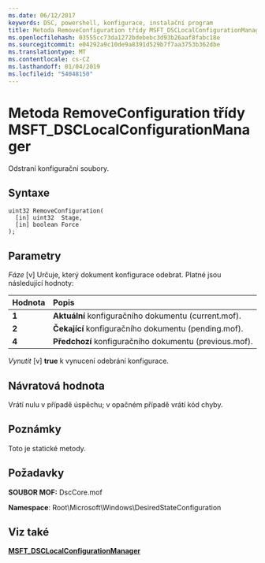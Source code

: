 ```yaml
---
ms.date: 06/12/2017
keywords: DSC, powershell, konfigurace, instalační program
title: Metoda RemoveConfiguration třídy MSFT_DSCLocalConfigurationManager
ms.openlocfilehash: 03555cc73da1272bdebebc3d93b26aaf8fabc18e
ms.sourcegitcommit: e04292a9c10de9a8391d529b7f7aa3753b362dbe
ms.translationtype: MT
ms.contentlocale: cs-CZ
ms.lasthandoff: 01/04/2019
ms.locfileid: "54048150"
---
```

# <a name="removeconfiguration-method-of-the-msftdsclocalconfigurationmanager-class"></a>Metoda RemoveConfiguration třídy MSFT_DSCLocalConfigurationManager

Odstraní konfigurační soubory.

## <a name="syntax"></a>Syntaxe

```mof
uint32 RemoveConfiguration(
  [in] uint32  Stage,
  [in] boolean Force
);
```

## <a name="parameters"></a>Parametry

*Fáze* \[v\] Určuje, který dokument konfigurace odebrat. Platné jsou následující hodnoty:

|Hodnota |Popis |
|:--- |:---|
|**1** | **Aktuální** konfiguračního dokumentu (current.mof). |
|**2** | **Čekající** konfiguračního dokumentu (pending.mof).  |
|**4** | **Předchozí** konfiguračního dokumentu (previous.mof). |

*Vynutit* \[v\] **true** k vynucení odebrání konfigurace.

## <a name="return-value"></a>Návratová hodnota

Vrátí nulu v případě úspěchu; v opačném případě vrátí kód chyby.

## <a name="remarks"></a>Poznámky

Toto je statické metody.

## <a name="requirements"></a>Požadavky

**SOUBOR MOF:** DscCore.mof

**Namespace**: Root\Microsoft\Windows\DesiredStateConfiguration

## <a name="see-also"></a>Viz také

[**MSFT_DSCLocalConfigurationManager**](msft-dsclocalconfigurationmanager.md)